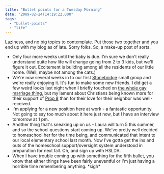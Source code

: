 ```yaml
---
title: "Bullet points for a Tuesday Morning"
date: "2009-02-24T14:19:22.000"
tags: 
  - "bullet-points"
  - "life"
---
```


Laziness, and no big topics to contemplate. Put those two together and you end up with my blog as of late. Sorry folks. So, a make-up post of sorts.

- Only four more weeks until the baby is due. I'm sure we don't really understand quite how life will change going from 2 to 3 kids, but we'll figure it out. Excitement is building among all the residents of our little home. (Well, maybe not among the cats.)
- We're now several weeks in to our first [Stonebridge](http://www.stonebridgesite.com) small group and we're really enjoying it. It's fun to make some new friends. I did get a few weird looks last night when I briefly touched on [the whole gay marriage thing](http://www.chrishubbs.com/2008/11/20/recognizing-the-civil-religious-disconnect-or-what-to-do-about-gay-marriage/), but my lament about Christians being known more for their support of [Prop 8](http://en.wikipedia.org/wiki/California_Proposition_8_%282008%29) than for their love for their neighbor was well-received.
- I'm applying for a new position here at work - a fantastic opportunity. Not going to say too much about it here just now, but I have an interview tomorrow at 1 pm.
- Another thing that's sneaking up on us - Laura will turn 5 this summer, and so the school questions start coming up. We've pretty well decided to homeschool her for the time being, and communicated that intent to our local elementary school last month. Now I've gotta get the ins and outs of the homeschool support/oversight system understood in preparation for next fall. Oh, and sign up with HSLDA.
- When I have trouble coming up with something for the fifth bullet, you know that either things have been fairly uneventful or I'm just having a horrible time remembering anything. \*sigh\*
